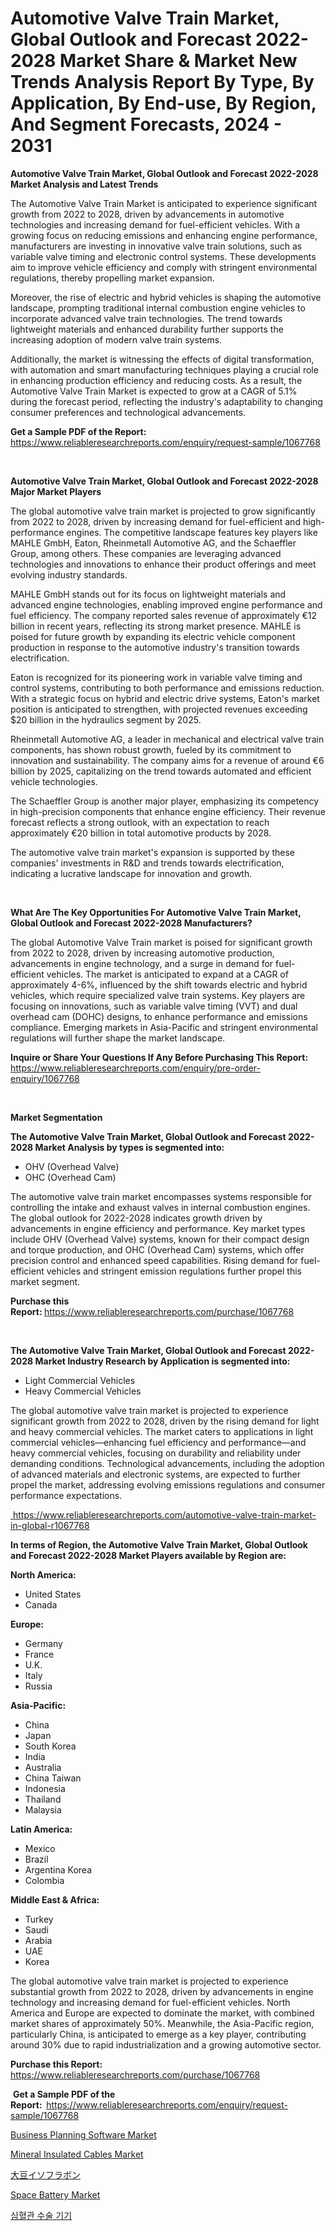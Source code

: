<p><h1>Automotive Valve Train Market, Global Outlook and Forecast 2022-2028 Market Share & Market New Trends Analysis Report By Type, By Application, By End-use, By Region, And Segment Forecasts, 2024 - 2031</h1></p><p><strong>Automotive Valve Train Market, Global Outlook and Forecast 2022-2028 Market Analysis and Latest Trends</strong></p>
<p><p>The Automotive Valve Train Market is anticipated to experience significant growth from 2022 to 2028, driven by advancements in automotive technologies and increasing demand for fuel-efficient vehicles. With a growing focus on reducing emissions and enhancing engine performance, manufacturers are investing in innovative valve train solutions, such as variable valve timing and electronic control systems. These developments aim to improve vehicle efficiency and comply with stringent environmental regulations, thereby propelling market expansion.</p><p>Moreover, the rise of electric and hybrid vehicles is shaping the automotive landscape, prompting traditional internal combustion engine vehicles to incorporate advanced valve train technologies. The trend towards lightweight materials and enhanced durability further supports the increasing adoption of modern valve train systems.</p><p>Additionally, the market is witnessing the effects of digital transformation, with automation and smart manufacturing techniques playing a crucial role in enhancing production efficiency and reducing costs. As a result, the Automotive Valve Train Market is expected to grow at a CAGR of 5.1% during the forecast period, reflecting the industry's adaptability to changing consumer preferences and technological advancements.</p></p>
<p><strong>Get a Sample PDF of the Report:&nbsp;</strong> <a href="https://www.reliableresearchreports.com/enquiry/request-sample/1067768">https://www.reliableresearchreports.com/enquiry/request-sample/1067768</a></p>
<p>&nbsp;</p>
<p><strong>Automotive Valve Train Market, Global Outlook and Forecast 2022-2028 Major Market Players</strong></p>
<p><p>The global automotive valve train market is projected to grow significantly from 2022 to 2028, driven by increasing demand for fuel-efficient and high-performance engines. The competitive landscape features key players like MAHLE GmbH, Eaton, Rheinmetall Automotive AG, and the Schaeffler Group, among others. These companies are leveraging advanced technologies and innovations to enhance their product offerings and meet evolving industry standards.</p><p>MAHLE GmbH stands out for its focus on lightweight materials and advanced engine technologies, enabling improved engine performance and fuel efficiency. The company reported sales revenue of approximately €12 billion in recent years, reflecting its strong market presence. MAHLE is poised for future growth by expanding its electric vehicle component production in response to the automotive industry's transition towards electrification.</p><p>Eaton is recognized for its pioneering work in variable valve timing and control systems, contributing to both performance and emissions reduction. With a strategic focus on hybrid and electric drive systems, Eaton's market position is anticipated to strengthen, with projected revenues exceeding $20 billion in the hydraulics segment by 2025.</p><p>Rheinmetall Automotive AG, a leader in mechanical and electrical valve train components, has shown robust growth, fueled by its commitment to innovation and sustainability. The company aims for a revenue of around €6 billion by 2025, capitalizing on the trend towards automated and efficient vehicle technologies.</p><p>The Schaeffler Group is another major player, emphasizing its competency in high-precision components that enhance engine efficiency. Their revenue forecast reflects a strong outlook, with an expectation to reach approximately €20 billion in total automotive products by 2028.</p><p>The automotive valve train market's expansion is supported by these companies' investments in R&D and trends towards electrification, indicating a lucrative landscape for innovation and growth.</p></p>
<p>&nbsp;</p>
<p><strong>What Are The Key Opportunities For Automotive Valve Train Market, Global Outlook and Forecast 2022-2028 Manufacturers?</strong></p>
<p><p>The global Automotive Valve Train market is poised for significant growth from 2022 to 2028, driven by increasing automotive production, advancements in engine technology, and a surge in demand for fuel-efficient vehicles. The market is anticipated to expand at a CAGR of approximately 4-6%, influenced by the shift towards electric and hybrid vehicles, which require specialized valve train systems. Key players are focusing on innovations, such as variable valve timing (VVT) and dual overhead cam (DOHC) designs, to enhance performance and emissions compliance. Emerging markets in Asia-Pacific and stringent environmental regulations will further shape the market landscape.</p></p>
<p><strong>Inquire or Share Your Questions If Any Before Purchasing This Report:</strong> <a href="https://www.reliableresearchreports.com/enquiry/pre-order-enquiry/1067768">https://www.reliableresearchreports.com/enquiry/pre-order-enquiry/1067768</a></p>
<p>&nbsp;</p>
<p><strong>Market Segmentation</strong></p>
<p><strong>The Automotive Valve Train Market, Global Outlook and Forecast 2022-2028 Market Analysis by types is segmented into:</strong></p>
<p><ul><li>OHV (Overhead Valve)</li><li>OHC (Overhead Cam)</li></ul></p>
<p><p>The automotive valve train market encompasses systems responsible for controlling the intake and exhaust valves in internal combustion engines. The global outlook for 2022-2028 indicates growth driven by advancements in engine efficiency and performance. Key market types include OHV (Overhead Valve) systems, known for their compact design and torque production, and OHC (Overhead Cam) systems, which offer precision control and enhanced speed capabilities. Rising demand for fuel-efficient vehicles and stringent emission regulations further propel this market segment.</p></p>
<p><strong>Purchase this Report:&nbsp;</strong><a href="https://www.reliableresearchreports.com/purchase/1067768">https://www.reliableresearchreports.com/purchase/1067768</a></p>
<p>&nbsp;</p>
<p><strong>The Automotive Valve Train Market, Global Outlook and Forecast 2022-2028 Market Industry Research by Application is segmented into:</strong></p>
<p><ul><li>Light Commercial Vehicles</li><li>Heavy Commercial Vehicles</li></ul></p>
<p><p>The global automotive valve train market is projected to experience significant growth from 2022 to 2028, driven by the rising demand for light and heavy commercial vehicles. The market caters to applications in light commercial vehicles—enhancing fuel efficiency and performance—and heavy commercial vehicles, focusing on durability and reliability under demanding conditions. Technological advancements, including the adoption of advanced materials and electronic systems, are expected to further propel the market, addressing evolving emissions regulations and consumer performance expectations.</p></p>
<p><a href="https://www.reliableresearchreports.com/automotive-valve-train-market-in-global-r1067768">&nbsp;https://www.reliableresearchreports.com/automotive-valve-train-market-in-global-r1067768</a></p>
<p><strong>In terms of Region, the Automotive Valve Train Market, Global Outlook and Forecast 2022-2028 Market Players available by Region are:</strong></p>
<p>
    <p> <strong> North America: </strong>
        <ul>
            <li>United States</li>
            <li>Canada</li>
        </ul>
        </p> 
    <p> <strong> Europe: </strong>
        <ul>
            <li>Germany</li>
            <li>France</li>
            <li>U.K.</li>
            <li>Italy</li>
            <li>Russia</li>
        </ul>
        </p> 
    <p> <strong> Asia-Pacific: </strong>
        <ul>
            <li>China</li>
            <li>Japan</li>
            <li>South Korea</li>
            <li>India</li>
            <li>Australia</li>
            <li>China Taiwan</li>
            <li>Indonesia</li>
            <li>Thailand</li>
            <li>Malaysia</li>
        </ul>
        </p> 
    <p> <strong> Latin America: </strong>
        <ul>
            <li>Mexico</li>
            <li>Brazil</li>
            <li>Argentina Korea</li>
            <li>Colombia</li>
        </ul>
        </p> 
    <p> <strong> Middle East & Africa: </strong>
        <ul>
            <li>Turkey</li>
            <li>Saudi</li>
            <li>Arabia</li>
            <li>UAE</li>
            <li>Korea</li>
        </ul>
    </p>
    </p>
<p><p>The global automotive valve train market is projected to experience substantial growth from 2022 to 2028, driven by advancements in engine technology and increasing demand for fuel-efficient vehicles. North America and Europe are expected to dominate the market, with combined market shares of approximately 50%. Meanwhile, the Asia-Pacific region, particularly China, is anticipated to emerge as a key player, contributing around 30% due to rapid industrialization and a growing automotive sector.</p></p>
<p><strong>Purchase this Report: </strong><a href="https://www.reliableresearchreports.com/purchase/1067768">https://www.reliableresearchreports.com/purchase/1067768</a></p>
<p>&nbsp;<strong>Get a Sample PDF of the Report:&nbsp;&nbsp;</strong><a href="https://www.reliableresearchreports.com/enquiry/request-sample/1067768">https://www.reliableresearchreports.com/enquiry/request-sample/1067768</a></p>
<p><strong></strong></p>
<p><p><a href="https://www.linkedin.com/pulse/unveiling-market-trends-global-business-planning-software-growth-e1xvc?trackingId=Zb0k5kUXRHqlcQ5ffpGNnw%3D%3D">Business Planning Software Market</a></p><p><a href="https://medium.com/@snievearol72/mineral-insulated-cables-market-size-by-type-mineral-insulated-power-cables-mineral-insulated-809f6055f177">Mineral Insulated Cables Market</a></p><p><a href="https://medium.com/@alonzomoenrt8956/%E5%A4%A7%E8%B1%86%E3%82%A4%E3%82%BD%E3%83%95%E3%83%A9%E3%83%9C%E3%83%B3%E5%B8%82%E5%A0%B4%E3%81%AE%E8%A6%8F%E6%A8%A1%E3%81%AF-%E5%B9%B4%E9%96%93%E6%88%90%E9%95%B7%E7%8E%876-3-%E3%81%A7%E6%8B%A1%E5%A4%A7%E3%81%97%E3%81%A6%E3%81%8A%E3%82%8A-%E3%81%93%E3%81%AE%E3%83%AC%E3%83%9D%E3%83%BC%E3%83%88%E3%81%A7%E3%81%AF%E5%B8%82%E5%A0%B4%E3%82%BB%E3%82%B0%E3%83%A1%E3%83%B3%E3%83%86%E3%83%BC%E3%82%B7%E3%83%A7%E3%83%B3-%E6%88%90%E9%95%B7-%E4%BA%88%E6%B8%AC2024%E5%B9%B4%E3%81%8B%E3%82%892031%E5%B9%B4%E3%81%BE%E3%81%A7%E3%81%AE%E5%88%86%E6%9E%90%E3%82%92%E3%82%AB%E3%83%90%E3%83%BC%E3%81%97%E3%81%A6%E3%81%84%E3%81%BE%E3%81%99-1f695f2ade5a">大豆イソフラボン</a></p><p><a href="https://medium.com/@sylviajacksonb5/booming-space-battery-market-sector-market-analysis-and-growth-projections-till-2031-7f095a1d7a95">Space Battery Market</a></p><p><a href="https://medium.com/@greggibson7876/%EC%8B%AC%ED%98%88%EA%B4%80-%EC%88%98%EC%88%A0-%EC%9E%A5%EB%B9%84-%EC%8B%9C%EC%9E%A5-%EC%97%B0%EA%B5%AC-%EB%B3%B4%EA%B3%A0%EC%84%9C-2024%EB%85%84%EB%B6%80%ED%84%B0-2031%EB%85%84%EA%B9%8C%EC%A7%80-10-2-%EC%9D%98-%EC%95%88%EC%A0%95%EC%A0%81%EC%9D%B8-cagr%EC%9D%84-%EA%B8%B0%EB%A1%9D%ED%95%98%EB%A9%B0-%EC%8B%9C%EC%9E%A5-%EC%A0%84%EB%A7%9D-%EB%B0%8F-%EC%84%B1%EC%9E%A5-%EA%B0%80%EB%8A%A5%EC%84%B1-a28aa4d2fd8b">심혈관 수술 기기</a></p></p>